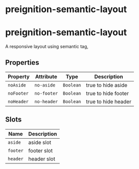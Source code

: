 # preignition-semantic-layout

# preignition-semantic-layout

A responsive layout using semantic tag,

## Properties

| Property   | Attribute   | Type      | Description         |
|------------|-------------|-----------|---------------------|
| `noAside`  | `no-aside`  | `Boolean` | true to hide aside  |
| `noFooter` | `no-footer` | `Boolean` | true to hide footer |
| `noHeader` | `no-header` | `Boolean` | true to hide header |

## Slots

| Name     | Description |
|----------|-------------|
| `aside`  | aside slot  |
| `footer` | footer slot |
| `header` | header slot |
